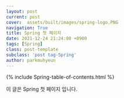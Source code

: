 ```yaml
---
layout: post
current: post
cover:  assets/built/images/spring-logo.PNG
navigation: True
title: Spring 첫 페이지
date: 2021-12-24 21:24:00 +0900
tags: [Spring]
class: post-template
subclass: 'post tag-Spring'
author: parkmuhyeun
---
```


{% include Spring-table-of-contents.html %}

이 글은 Spring 첫 페이지 입니다.